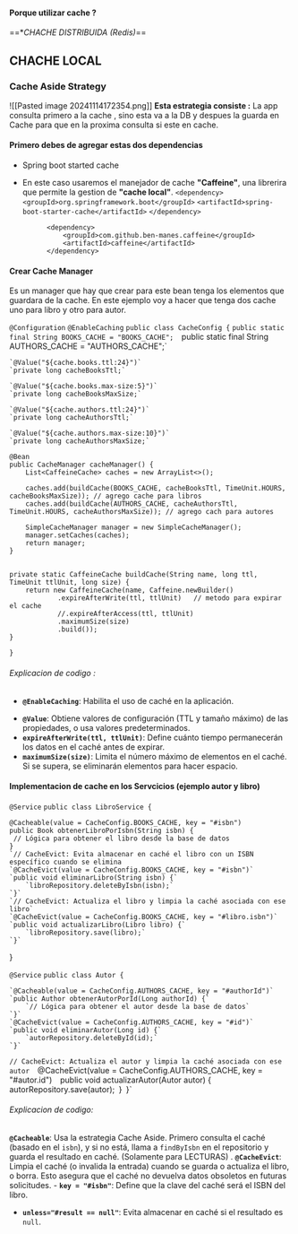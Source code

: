 #### Porque utilizar cache ?

==***CHACHE DISTRIBUIDA* (Redis)*==
## CHACHE LOCAL

### Cache Aside Strategy
![[Pasted image 20241114172354.png]]
**Esta estrategia consiste :**
La app consulta primero a la cache  , sino esta va a la DB y despues la guarda en Cache para que en la proxima consulta si este en cache.
#### Primero debes de agregar estas dos dependencias
* Spring boot started cache 
* En este caso usaremos el manejador de cache **"Caffeine"**, una librerira que permite la gestion de **"cache local"**.
			`<dependency>`
				`<groupId>org.springframework.boot</groupId>`
				`<artifactId>spring-boot-starter-cache</artifactId>`
			`</dependency>`

			<dependency>
				<groupId>com.github.ben-manes.caffeine</groupId>
				<artifactId>caffeine</artifactId>
			</dependency>
#### Crear Cache Manager
Es un manager que hay que crear para este bean tenga los elementos que guardara de la cache.
En este ejemplo voy a hacer que tenga dos cache uno para libro y otro para autor. 

`@Configuration`
`@EnableCaching`
`public class CacheConfig {`
	`public static final String BOOKS_CACHE = "BOOKS_CACHE"; 
	`public static final String AUTHORS_CACHE = "AUTHORS_CACHE";`
    
	`@Value("${cache.books.ttl:24}")` 
	`private long cacheBooksTtl;` 
	
	`@Value("${cache.books.max-size:5}")`
	`private long cacheBooksMaxSize;` 
	
	`@Value("${cache.authors.ttl:24}")` 
	`private long cacheAuthorsTtl;` 
	
	`@Value("${cache.authors.max-size:10}")` 
	`private long cacheAuthorsMaxSize;`

    @Bean
    public CacheManager cacheManager() {
        List<CaffeineCache> caches = new ArrayList<>();

	    caches.add(buildCache(BOOKS_CACHE, cacheBooksTtl, TimeUnit.HOURS, cacheBooksMaxSize)); // agrego cache para libros
		caches.add(buildCache(AUTHORS_CACHE, cacheAuthorsTtl, TimeUnit.HOURS, cacheAuthorsMaxSize)); // agrego cach para autores

        SimpleCacheManager manager = new SimpleCacheManager();
        manager.setCaches(caches);
        return manager;
    }


    private static CaffeineCache buildCache(String name, long ttl, TimeUnit ttlUnit, long size) {
        return new CaffeineCache(name, Caffeine.newBuilder()
                .expireAfterWrite(ttl, ttlUnit)   // metodo para expirar el cache
                //.expireAfterAccess(ttl, ttlUnit)
                .maximumSize(size)
                .build());
    }
`}`
###### Explicacion de codigo :
* **`@EnableCaching`**: Habilita el uso de caché en la aplicación.
- **`@Value`**: Obtiene valores de configuración (TTL y tamaño máximo) de las propiedades, o usa valores predeterminados.
- **`expireAfterWrite(ttl, ttlUnit)`**: Define cuánto tiempo permanecerán los datos en el caché antes de expirar.
- **`maximumSize(size)`**: Limita el número máximo de elementos en el caché. Si se supera, se eliminarán elementos para hacer espacio.

#### Implementacion de cache en los Servcicios (ejemplo autor y libro)
`@Service`
`public class LibroService {`

    @Cacheable(value = CacheConfig.BOOKS_CACHE, key = "#isbn") 
    public Book obtenerLibroPorIsbn(String isbn) {
     // Lógica para obtener el libro desde la base de datos 
    }
	`// CacheEvict: Evita almacenar en caché el libro con un ISBN específico cuando se elimina 
	`@CacheEvict(value = CacheConfig.BOOKS_CACHE, key = "#isbn")` 
	`public void eliminarLibro(String isbn) {` 
		`libroRepository.deleteByIsbn(isbn);` 
	`}` 
	`// CacheEvict: Actualiza el libro y limpia la caché asociada con ese libro` 
	`@CacheEvict(value = CacheConfig.BOOKS_CACHE, key = "#libro.isbn")` 
	`public void actualizarLibro(Libro libro) {` 
		`libroRepository.save(libro);` 
	`}`	
}

`@Service`
`public class Autor {`

	`@Cacheable(value = CacheConfig.AUTHORS_CACHE, key = "#authorId")` 
	`public Author obtenerAutorPorId(Long authorId) {` 
		`// Lógica para obtener el autor desde la base de datos` 
	`}`
	`@CacheEvict(value = CacheConfig.AUTHORS_CACHE, key = "#id")` 
	`public void eliminarAutor(Long id) {` 
		`autorRepository.deleteById(id);` 
	`}` 
`// CacheEvict: Actualiza el autor y limpia la caché asociada con ese autor 
	`@CacheEvict(value = CacheConfig.AUTHORS_CACHE, key = "#autor.id")` 
	`public void actualizarAutor(Autor autor) {`
		`autorRepository.save(autor);`
	`}`
`}`
###### Explicacion de codigo:
**`@Cacheable`**: Usa la estrategia Cache Aside. Primero consulta el caché (basado en el `isbn`), y si no está, llama a `findByIsbn` en el repositorio y guarda el resultado en caché. (Solamente para LECTURAS) .
**`@CacheEvict`**: Limpia el caché (o invalida la entrada) cuando se guarda o actualiza el libro, o borra. Esto asegura que el caché no devuelva datos obsoletos en futuras solicitudes.
    - **`key = "#isbn"`**: Define que la clave del caché será el ISBN del libro.
- **`unless="#result == null"`**: Evita almacenar en caché si el resultado es `null`.

